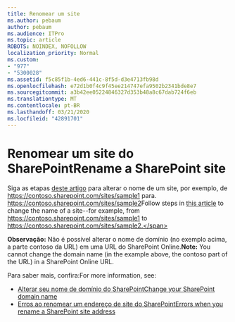 ```yaml
---
title: Renomear um site
ms.author: pebaum
author: pebaum
ms.audience: ITPro
ms.topic: article
ROBOTS: NOINDEX, NOFOLLOW
localization_priority: Normal
ms.custom:
- "977"
- "5300028"
ms.assetid: f5c85f1b-4ed6-441c-8f5d-d3e4713fb98d
ms.openlocfilehash: e72d1b0f4c9f45ee214747efa9502b2341bde8e7
ms.sourcegitcommit: a3b42ee05224846327d353b48a8c67dab724f6eb
ms.translationtype: MT
ms.contentlocale: pt-BR
ms.lasthandoff: 03/21/2020
ms.locfileid: "42891701"
---
```

# <a name="rename-a-sharepoint-site"></a><span data-ttu-id="53d9d-102">Renomear um site do SharePoint</span><span class="sxs-lookup"><span data-stu-id="53d9d-102">Rename a SharePoint site</span></span>

<span data-ttu-id="53d9d-103">Siga as etapas [deste artigo](https://docs.microsoft.com/sharepoint/change-site-address) para alterar o nome de um site, por exemplo, de https://contoso.sharepoint.com/sites/sample1 para. https://contoso.sharepoint.com/sites/sample2</span><span class="sxs-lookup"><span data-stu-id="53d9d-103">Follow steps in [this article](https://docs.microsoft.com/sharepoint/change-site-address) to change the name of a site--for example, from https://contoso.sharepoint.com/sites/sample1 to https://contoso.sharepoint.com/sites/sample2.</span></span>

<span data-ttu-id="53d9d-104">**Observação:** Não é possível alterar o nome de domínio (no exemplo acima, a parte contoso da URL) em uma URL do SharePoint Online.</span><span class="sxs-lookup"><span data-stu-id="53d9d-104">**Note:** You cannot change the domain name (in the example above, the contoso part of the URL) in a SharePoint Online URL.</span></span> 

<span data-ttu-id="53d9d-105">Para saber mais, confira:</span><span class="sxs-lookup"><span data-stu-id="53d9d-105">For more information, see:</span></span>

- [<span data-ttu-id="53d9d-106">Alterar seu nome de domínio do SharePoint</span><span class="sxs-lookup"><span data-stu-id="53d9d-106">Change your SharePoint domain name</span></span>](https://go.microsoft.com/fwlink/?Linkid=2018696)
- [<span data-ttu-id="53d9d-107">Erros ao renomear um endereço de site do SharePoint</span><span class="sxs-lookup"><span data-stu-id="53d9d-107">Errors when you rename a SharePoint site address</span></span>](https://support.office.com/article/errors-when-you-rename-a-sharepoint-site-address-165b7c11-1325-4813-b160-ecbe87bc1a86)
